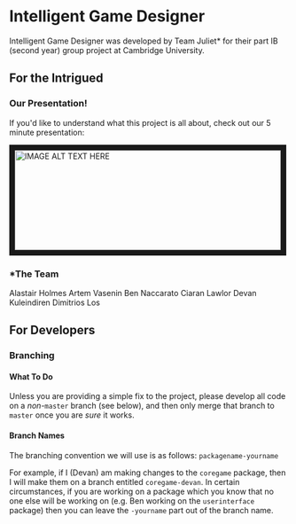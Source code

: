 # Intelligent Game Designer
Intelligent Game Designer was developed by Team Juliet\* for their part IB (second year) group project at Cambridge University. 

## For the Intrigued
### Our Presentation!
If you'd like to understand what this project is all about, check out our 5 minute presentation:

<a href="http://www.youtube.com/watch?feature=player_embedded&v=z9l56cxIFd4" target="_blank"><img src="http://img.youtube.com/vi/z9l56cxIFd4/0.jpg" 
alt="IMAGE ALT TEXT HERE" width="480" height="180" border="10" /></a>

### \*The Team
Alastair Holmes
Artem Vasenin
Ben Naccarato
Ciaran Lawlor
Devan Kuleindiren
Dimitrios Los

## For Developers
### Branching
#### What To Do
Unless you are providing a simple fix to the project, please develop all code on a *non*-`master` branch (see below), 
and then only 
merge that branch to `master` once you are *sure* it works.
#### Branch Names
The branching convention we will use is as follows:
`packagename-yourname`

For example, if I (Devan) am making changes to the `coregame` package, then I will make them on a branch entitled 
`coregame-devan`. In certain circumstances, if you are working on a package which you know that no one else will be 
working on (e.g. Ben working on the `userinterface` package) then you can leave the `-yourname` part out of the 
branch name.
